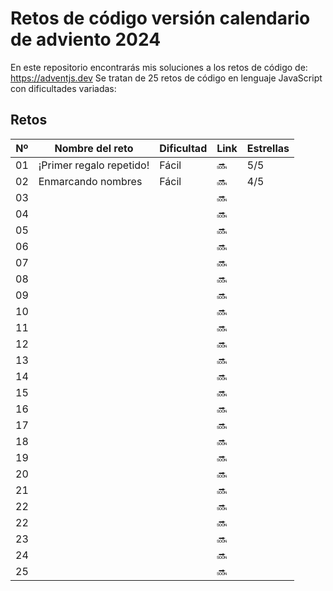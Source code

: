 # Retos de código versión calendario de adviento 2024

En este repositorio encontrarás mis soluciones a los retos de código de: https://adventjs.dev
Se tratan de 25 retos de código en lenguaje JavaScript con dificultades variadas: 

## Retos
| Nº | Nombre del reto | Dificultad | Link | Estrellas |
| --- | --- | --- | --- | --- |
| 01  | ¡Primer regalo repetido! | Fácil | :soon: | 5/5 |
| 02  | Enmarcando nombres | Fácil | :soon: | 4/5 |
| 03  |   |  | :soon: |  |
| 04  |   |  | :soon: |  |
| 05  |   |  | :soon: |  |
| 06  |   |  | :soon: |  |
| 07  |   |  | :soon: |  |
| 08  |   |  | :soon: |  |
| 09  |   |  | :soon: |  |
| 10  |   |  | :soon: |  |
| 11  |   |  | :soon: |  |
| 12  |   |  | :soon: |  |
| 13  |   |  | :soon: |  |
| 14  |   |  | :soon: |  |
| 15  |   |  | :soon: |  |
| 16  |   |  | :soon: |  |
| 17  |   |  | :soon: |  |
| 18  |   |  | :soon: |  |
| 19  |   |  | :soon: |  |
| 20  |   |  | :soon: |  |
| 21  |   |  | :soon: |  |
| 22  |   |  | :soon: |  |
| 22  |   |  | :soon: |  |
| 23  |   |  | :soon: |  |
| 24  |   |  | :soon: |  |
| 25  |   |  | :soon: |  |